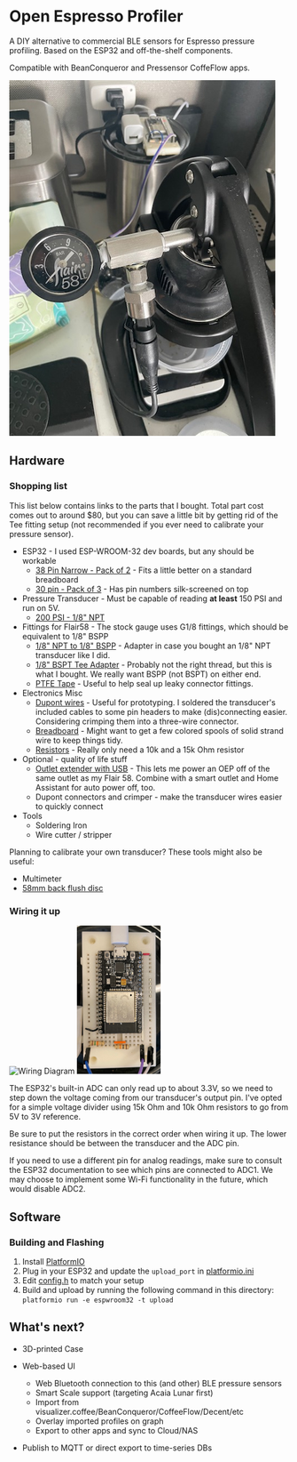 # Open Espresso Profiler

A DIY alternative to commercial BLE sensors for Espresso pressure profiling.
Based on the ESP32 and off-the-shelf components.

Compatible with BeanConqueror and Pressensor CoffeFlow apps.


![Full Assembly with electronics in the background](./assets/full-assembly.jpg)

## Hardware

### Shopping list

This list below contains links to the parts that I bought. Total part cost comes out to around $80, but you can save a little bit by getting rid of the Tee fitting setup (not recommended if you ever need to calibrate your pressure sensor).

* ESP32 - I used ESP-WROOM-32 dev boards, but any should be workable
  * [38 Pin Narrow - Pack of 2](https://www.amazon.com/gp/product/B07QCP2451) - Fits a little better on a standard breadboard
  * [30 pin - Pack of 3](https://www.amazon.com/gp/product/B08D5ZD528) - Has pin numbers silk-screened on top
* Pressure Transducer - Must be capable of reading **at least** 150 PSI and run on 5V.
  * [200 PSI - 1/8" NPT](https://www.amazon.com/gp/product/B00NIK900K)
* Fittings for Flair58 - The stock gauge uses G1/8 fittings, which should be equivalent to 1/8" BSPP
  * [1/8" NPT to 1/8" BSPP](https://www.amazon.com/gp/product/B01LQU8FV8) - Adapter in case you bought an 1/8" NPT transducer like I did.
  * [1/8" BSPT Tee Adapter](https://www.amazon.com/gp/product/B07PK9JHQM) - Probably not the right thread, but this is what I bought. We really want BSPP (not BSPT) on either end.
  * [PTFE Tape](https://www.amazon.com/gp/product/B003D7K8E0) - Useful to help seal up leaky connector fittings.
* Electronics Misc
  * [Dupont wires](https://www.amazon.com/gp/product/B01EV70C78) - Useful for prototyping. I soldered the transducer's included cables to some pin headers to make (dis)connecting easier. Considering crimping them into a three-wire connector.
  * [Breadboard](https://www.amazon.com/gp/product/B07PCJP9DY) - Might want to get a few colored spools of solid strand wire to keep things tidy.
  * [Resistors](https://www.amazon.com/gp/product/B08FHPKF9V) - Really only need a 10k and a 15k Ohm resistor
* Optional - quality of life stuff
  * [Outlet extender with USB](https://www.amazon.com/gp/product/B09PGXWNWG) - This lets me power an OEP off of the same outlet as my Flair 58. Combine with a smart outlet and Home Assistant for auto power off, too.
  * Dupont connectors and crimper - make the transducer wires easier to quickly connect
* Tools
  * Soldering Iron
  * Wire cutter / stripper

Planning to calibrate your own transducer? These tools might also be useful:

* Multimeter
* [58mm back flush disc](https://www.amazon.com/gp/product/B07DLYGJPH)

### Wiring it up

![Wiring Diagram](./assets/circuit.svg)
[<img src="./assets/breadboard.jpg" alt="Picture of a breadboard with wires attached" width="30%" height="30%" />](./assets/breadboard.jpg)

The ESP32's built-in ADC can only read up to about 3.3V, so we need to step down the voltage coming from our transducer's output pin.
I've opted for a simple voltage divider using 15k Ohm and 10k Ohm resistors to go from 5V to 3V reference.

Be sure to put the resistors in the correct order when wiring it up. The lower resistance should be between the transducer and the ADC pin.

If you need to use a different pin for analog readings, make sure to consult the ESP32 documentation to see which pins are connected to ADC1.
We may choose to implement some Wi-Fi functionality in the future, which would disable ADC2.


## Software

### Building and Flashing

1. Install [PlatformIO](https://platformio.org/)
2. Plug in your ESP32 and update the `upload_port` in [platformio.ini](./platformio.ini)
3. Edit [config.h](./src/config.h) to match your setup
4. Build and upload by running the following command in this directory:
`platformio run -e espwroom32 -t upload`


## What's next?
* 3D-printed Case
* Web-based UI
  * Web Bluetooth connection to this (and other) BLE pressure sensors
  * Smart Scale support (targeting Acaia Lunar first)
  * Import from visualizer.coffee/BeanConqueror/CoffeeFlow/Decent/etc
  * Overlay imported profiles on graph
  * Export to other apps and sync to Cloud/NAS

* Publish to MQTT or direct export to time-series DBs

